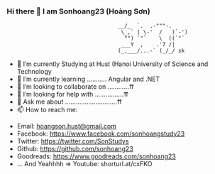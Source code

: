 ### Hi there 👋 I am Sonhoang23 (Hoàng Sơn)

                                       __/_  `.  .-"""-.
                                        \_,` | \-'  /   )`-')
                                         "") `"`    \  ((`"`
                                        ___Y  ,    .'7 /|
                                       (_,___/...-` (_/_/ sk

- 🔭 I’m currently Studying at Hust (Hanoi University of Science and Technology
- 🌱 I’m currently learning ........... Angular and .NET
- 👯 I’m looking to collaborate on ............⇈
- 🤔 I’m looking for help with ................⇈
- 💬 Ask me about .............................⇈
- 📫 How to reach me:

* Email: hoangson.hust@gmail.com
* Facebook: https://www.facebook.com/sonhoangstudy23
* Twitter: https://twitter.com/SonStudys
* Github: https://github.com/sonhoang23
* Goodreads: https://www.goodreads.com/sonhoang23
* ... And Yeahhhh => Youtube: shorturl.at/cxFKO  
